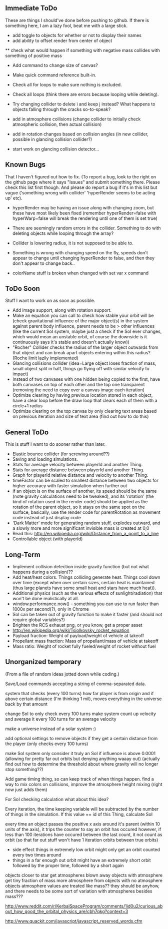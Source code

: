 Immediate ToDo
--------------

These are things I should've done before pushing to github. If there is something here, I am a lazy fool, beat me with a large stick.

* add toggle to objects for whether or not to display their names
* add ability to offset render from center of object

** check what would happen if something with negative mass collides with something of positive mass

* Add command to change size of canvas?
* Make quick command reference built-in.

* Check all for loops to make sure nothing is excluded.
* Check all loops (think there are errors because looping while deleting).
* Try changing collider to delete i and keep j instead? What happens to objects falling through
  the cracks so-to-speak?

* add in atmosphere collisions (change collider to initially check atmospheric collision, then actual collision)
* add in rotation changes based on collision angles (in new collider, possible in glancing collision collider?)
* start work on glancing collision detector...

Known Bugs
----------

That I haven't figured out how to fix. (To report a bug, look to the right on the github page where it says "Issues" and submit something
there. Please check this list first though. And please do report a bug if it's in this list but vague ('something wrong with collider'
'hyperRender seems to be acting up' etc).

* hyperRender may be having an issue along with changing zoom, but these have most likely been fixed (remember hyperRender=false with
  hyperWarp=false will break the rendering until one of them is set true)
* There are seemingly random errors in the collider. Something to do with deleting objects while looping through the array?

* Collider is lowering radius, it is not supposed to be able to.
* Something is wrong with changing speed on the fly, speeds don't appear to change until changing hyperRender to false, and then
  they don't appear to change back..

* colorName stuff is broken when changed with set var x command

ToDo Soon
---------

Stuff I want to work on as soon as possible.

* Add image support, along with rotation support.
* Make an equation you can call to check how stable your orbit will be (check gravitational influence
  of the major object(s) in the system against parent body influence, parent
  needs to be > other influences (like the current SoI system, maybe just a check if the SoI ever changes,
  which would mean an unstable orbit, of course the downside is it continuously says it's stable and doesn't actually know))
* "Rocher" Collider checks the radius of the larger object outwards from that object and can break
  apart objects entering within this radius? (Roche limit lazily implemented)
* Glancing collisions collider (idea=Large object loses fraction of mass, small object split in
  half, things go flying off with similar velocity to impact)
* Instead of two canvases with one hidden being copied to the first, have both canvases on top of each other and the top one transparent (removing the need to copy over a canvas image each iteration)
* Optimize clearing by having previous location stored in each object, have a clear loop before the draw loop that clears each of them with a circle+1 radius
* Optimize clearing on the top canvas by only clearing text areas based on previous iteration and size of text area (find out how to do this)

General ToDo
------------

This is stuff I want to do sooner rather than later.

* Elastic bounce collider (for screwing around??)
* Saving and loading simulations.
* Stats for average velocity between playerId and another Thing.
* Stats for average distance between playerId and another Thing.
* Graph for playerId relative distance and velocity to another Thing.
* timeFactor can be scaled to smallest distance between two objects for higher accuracy with
  faster simulation when further out
* if an object is on the surface of another, its speed should be the same (note gravity calculations need to be tweaked),
  and its 'rotation' (the kind of rotation used in the render code) should be applied as the rotation of the parent object,
  so it stays on the same spot on the surface, basically, use the render code for parentRotation as movement code instead
  of just display code
* 'Dark Matter' mode for generating random stuff, explodes outward, and a slowly more and more significant
  invisible mass is created at 0,0
* Read this: http://en.wikipedia.org/wiki/Distance_from_a_point_to_a_line
* Controllable object (with playerId)

Long-Term
---------

* Implement collision detection inside gravity function (but not what happens during a collision)??
* Add heat/heat colors. Things colliding generate heat. Things cool down over time (except when over
  certain sizes, certain heat is maintained (thus large planets have some small heat and stars have much heat)).
* Additional physics (such as the various effects of sunlight/radiation) that won't be done realistically
  at all.
* window.performance.now() - something you can use to run faster than 1000x per second(?), only in Chrome
* SoI can be taken out of gravity function to make it faster (and should not require global variables?)
* Brighten the RCS exhaust png, or you know, get a proper asset
* http://en.wikipedia.org/wiki/Tsiolkovsky_rocket_equation
* Payload fraction: Weight of payload/weight of vehicle at takeoff
* Propellant mass fraction: Mass of propellant/mass of vehicle at takeoff
* Mass ratio: Weight of rocket fully fueled/weight of rocket without fuel

Unorganized temporary
---------------------

(From a file of random ideas jotted down while coding.)

Save/Load commands accepting a string of comma-separated data.

system that checks (every 100 turns) how far player is from origin and if above certain distance (I'm thinking 1 mil), moves everything
in the universe back by that amount

change SoI to only check every 100 turns
make system count up velocity and average it every 100 turns for an average velocity

make a universe instead of a solar system :)

add optional settings to remove objects if they get a certain distance from the player (only checks every 100 turns)

make SoI system only consider it truly an SoI if influence is above 0.0001 (allowing for pretty far out orbits but denying anything waaay out)
(actually find out how to determine the threshold about where gravity will no longer stop something??)

Add game timing thing, so can keep track of when things happen.
find a way to mix colors on collisions, improve the atmosphere height mixing (right now just adds them)

For SoI checking calculation what about this idea?

Every iteration, the time keeping variable will be subtracted by the number of things in the simulation.
If this value == id of this Thing, calculate SoI

every time an object passes the positive x axis around it's parent (within 10 units of the axis), it trips the counter to say an orbit has occured
however, if less than 100 iterations have occured between the last count, it not count as orbit (so that far out stuff won't have 1 iteration orbits between true orbits)
- side effect things in extremely low orbit might only get an orbit counted every two times around
- things in a far enough out orbit might have an extremely short orbit followed by the proper time, followed by a short again

objects closer to star get atmospheres blown away
objects with atmosphere get tiny fraction of mass more atmosphere from objects with no atmosphere
objects atmosphere values are treated like mass?? they should be anyhow, and there needs to be some sort of variation with atmospheres besides mass???

http://www.reddit.com/r/KerbalSpaceProgram/comments/1id0u2/curious_about_how_good_the_orbital_physics_are/cbh7qkg?context=3

http://www.quackit.com/javascript/javascript_reserved_words.cfm